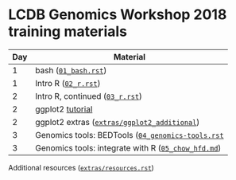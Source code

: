 # LCDB Genomics Workshop 2018 training materials

| Day | Material                                                                              |
| --- | -------------------                                                                   |
| 1   | bash ([``01_bash.rst``](01_bash.rst))                                                 |
| 1   | Intro R ([``02_r.rst``](02_r.rst))                                                    |
| 2   | Intro R, continued ([``03_r.rst``](03_r.rst))                                         |
| 2   | ggplot2 [tutorial](http://r4ds.had.co.nz/data-visualisation.html)                     |
| 2   | ggplot2 extras ([``extras/ggplot2_additional``](extras/ggplot2_additional/README.md)) |
| 3   | Genomics tools: BEDTools ([``04_genomics-tools.rst``](04_genomics-tools.rst)          |
| 3   | Genomics tools: integrate with R ([``05_chow_hfd.md``](05_chow_hfd.md))               |

Additional resources ([``extras/resources.rst``](extras/resources.rst]))
